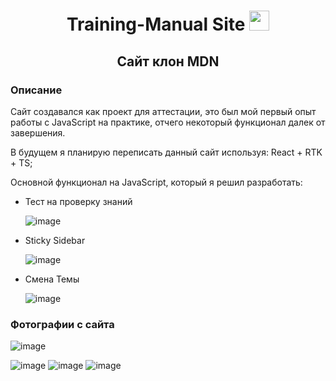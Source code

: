 <h1 align="center">Training-Manual Site <img src="https://github.com/blackcater/blackcater/raw/main/images/Hi.gif" height="32"/> </h1>
<h2 align="center">Сайт клон MDN</h2>
<h3>Описание</h3>
<p>Сайт создавался как проект для аттестации, это был мой первый опыт работы с JavaScript на практике, отчего некоторый функционал далек от завершения.</p>
<p>В будущем я планирую переписать данный сайт используя: React + RTK + TS;
<p>Основной функционал на JavaScript, который я решил разработать:</p>
<ul>
<li style="margin-bottom: 5px;">Тест на проверку знаний</li>

![image](https://github.com/Kon10t/Manual.github.io/assets/101184174/0acc5230-9849-4bd6-9586-01dc7992ae0a)
<li style="margin-bottom: 5px;">Sticky Sidebar</li>

![image](https://github.com/Kon10t/Manual.github.io/assets/101184174/d7802c21-67b3-4e01-b935-60d5f0612252)

<li style="margin-bottom: 5px;">Смена Темы</li>

![image](https://github.com/Kon10t/Manual.github.io/assets/101184174/f56bfd70-fb85-4515-a63b-9a31b7f60f78)
</ul>

<h3>Фотографии с сайта</h3>

![image](https://github.com/Kon10t/Manual.github.io/assets/101184174/ef457788-c8cb-4b07-b995-472e26e5a88e)

![image](https://github.com/Kon10t/Manual.github.io/assets/101184174/1e7852e5-9091-46fb-9e67-b74352e36ed6)
![image](https://github.com/Kon10t/Manual.github.io/assets/101184174/e94910d8-4fca-4016-9077-981ca4da1d54)
![image](https://github.com/Kon10t/Manual.github.io/assets/101184174/645f598a-9966-4e57-b52d-87606a277bec)
